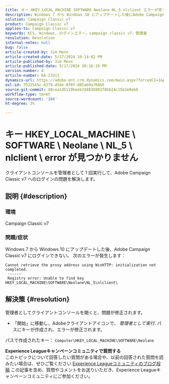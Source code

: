 ```yaml
---
title: キー HKEY_LOCAL_MACHINE SOFTWARE Neolane NL_5 nlclient エラーが見つかりません
description: Windows 7 から Windows 10 にアップデートした後にAdobe Campaign Classic v7 にログインする際のエラーを解決する方法を説明します。
solution: Campaign Classic v7
product: Campaign Classic v7
applies-to: Campaign Classic v7
keywords: KCS, Windows, ログインエラー，campaign classic v7，管理者
resolution: Resolution
internal-notes: null
bug: false
article-created-by: Jim Menn
article-created-date: 5/17/2024 10:14:02 PM
article-published-by: Jim Menn
article-published-date: 5/17/2024 10:16:19 PM
version-number: 4
article-number: KA-23311
dynamics-url: https://adobe-ent.crm.dynamics.com/main.aspx?forceUCI=1&pagetype=entityrecord&etn=knowledgearticle&id=518acdbe-9a14-ef11-9f8a-6045bd006268
exl-id: 7532545c-6379-454e-8f0f-d85a60a768b5
source-git-commit: 40cea1d5119beeb7d8836982f8bb24c15b2e0eb8
workflow-type: tm+mt
source-wordcount: '184'
ht-degree: 3%

---
```


# キー HKEY_LOCAL_MACHINE \ SOFTWARE \ Neolane \ NL_5 \ nlclient \ error が見つかりません


クライアントコンソールを管理者として 1 回実行して、Adobe Campaign Classic v7 へのログインの問題を解決します。

## 説明 {#description}


### 環境

Campaign Classic v7



### 問題/症状

Windows 7 から Windows 10 にアップデートした後、Adobe Campaign Classic v7 にログインできない。 次のエラーが発生します：


```
Cannot retrieve the proxy address using WinHTTP: initialization not completed.
 ------
 Registry error: Unable to find key HKEY_LOCAL_MACHINE\SOFTWARE\Neolane\NL_5\nlclient\
```



## 解決策 {#resolution}


管理者としてクライアントコンソールを開くと、問題が修正されます。

- 「開始」に移動し、Adobeクライアントアイコンで、 *管理者として実行*. パスにキーが作成され、エラーが修正されます。


パスで作成されたキー： `Computer\HKEY_LOCAL_MACHINE\SOFTWARE\Neolane`


<b>Experience Leagueキャンペーンコミュニティで質問する</b><br>このトピックについて回答したい質問がある場合や、以前の回答された質問を読みたい場合は、ぜひご覧ください [Experience Leagueコミュニティのブログ投稿](https://experienceleaguecommunities.adobe.com/t5/adobe-campaign-classic-blogs/introducing-top-kcs-articles-curated-for-your-troubleshooting/bc-p/672426#M132 "リンクをフォロー") この記事を含め、質問やコメントをお送りいただき、Experience Leagueキャンペーンコミュニティにご参加ください。
